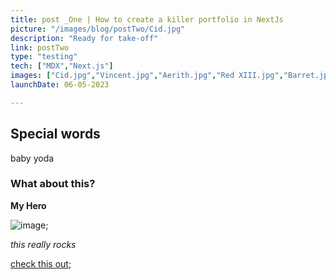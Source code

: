 ```yaml
---
title: post _One | How to create a killer portfolio in NextJs
picture: "/images/blog/postTwo/Cid.jpg"
description: "Ready for take-off"
link: postTwo
type: "testing"
tech: ["MDX","Next.js"]
images: ["Cid.jpg","Vincent.jpg","Aerith.jpg","Red XIII.jpg","Barret.jpg"]
launchDate: 06-05-2023

---
```

## Special words ##
baby yoda

### What about this? ### 

**My Hero**

![image](/images/blog/postTwo/Cid.jpg);

_this really rocks_

[check this out](https://arejasresume.surge.sh);

